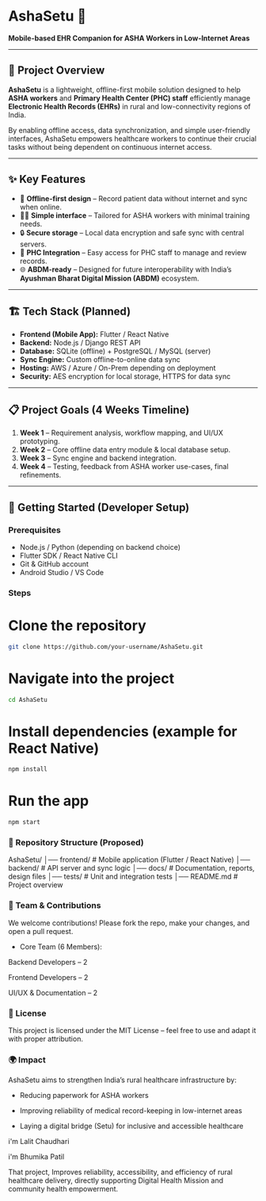 # AshaSetu 💠  
**Mobile-based EHR Companion for ASHA Workers in Low-Internet Areas**

---

## 📌 Project Overview  
**AshaSetu** is a lightweight, offline-first mobile solution designed to help **ASHA workers** and **Primary Health Center (PHC) staff** efficiently manage **Electronic Health Records (EHRs)** in rural and low-connectivity regions of India.  

By enabling offline access, data synchronization, and simple user-friendly interfaces, AshaSetu empowers healthcare workers to continue their crucial tasks without being dependent on continuous internet access.  

---

## ✨ Key Features  
- 📱 **Offline-first design** – Record patient data without internet and sync when online.  
- 👩‍⚕️ **Simple interface** – Tailored for ASHA workers with minimal training needs.  
- 🔒 **Secure storage** – Local data encryption and safe sync with central servers.  
- 🏥 **PHC Integration** – Easy access for PHC staff to manage and review records.  
- 🌐 **ABDM-ready** – Designed for future interoperability with India’s **Ayushman Bharat Digital Mission (ABDM)** ecosystem.  

---

## 🏗️ Tech Stack (Planned)  
- **Frontend (Mobile App):** Flutter / React Native  
- **Backend:** Node.js / Django REST API  
- **Database:** SQLite (offline) + PostgreSQL / MySQL (server)  
- **Sync Engine:** Custom offline-to-online data sync  
- **Hosting:** AWS / Azure / On-Prem depending on deployment  
- **Security:** AES encryption for local storage, HTTPS for data sync  

---

## 📋 Project Goals (4 Weeks Timeline)  
1. **Week 1** – Requirement analysis, workflow mapping, and UI/UX prototyping.  
2. **Week 2** – Core offline data entry module & local database setup.  
3. **Week 3** – Sync engine and backend integration.  
4. **Week 4** – Testing, feedback from ASHA worker use-cases, final refinements.  

---

## 🚀 Getting Started (Developer Setup)  
### Prerequisites  
- Node.js / Python (depending on backend choice)  
- Flutter SDK / React Native CLI  
- Git & GitHub account  
- Android Studio / VS Code  

### Steps  
# Clone the repository
```bash
git clone https://github.com/your-username/AshaSetu.git
```
# Navigate into the project
```bash
cd AshaSetu
```

# Install dependencies (example for React Native)
```bash
npm install
```

# Run the app
```bash
npm start
```

### 📂 Repository Structure (Proposed)
AshaSetu/
│── frontend/        # Mobile application (Flutter / React Native)
│── backend/         # API server and sync logic
│── docs/            # Documentation, reports, design files
│── tests/           # Unit and integration tests
│── README.md        # Project overview

###  🤝 Team & Contributions

We welcome contributions! Please fork the repo, make your changes, and open a pull request.

- Core Team (6 Members):

Backend Developers – 2

Frontend Developers – 2

UI/UX & Documentation – 2

### 📜 License
This project is licensed under the MIT License – feel free to use and adapt it with proper attribution.

### 🌍 Impact

AshaSetu aims to strengthen India’s rural healthcare infrastructure by:

- Reducing paperwork for ASHA workers

- Improving reliability of medical record-keeping in low-internet areas

- Laying a digital bridge (Setu) for inclusive and accessible healthcare

i'm Lalit Chaudhari

i'm Bhumika Patil 

That project, Improves reliability, accessibility, and efficiency of rural healthcare delivery, directly supporting Digital Health Mission and community health empowerment.

